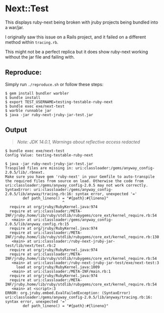 # Next::Test

This displays ruby-next being broken with jruby projects being bundled into a war/jar.

I originally saw this issue on a Rails project, and it failed on a different method within `tracing.rb`.

This might not be a perfect replica but it does show ruby-next working without the jar file and failing with.

## Reproduce:

Simply run `./reproduce.sh` or follow these steps:

```shell
$ gem install bundler warbler
$ bundle install
$ export TEST_USERNAME=testing-testable-ruby-next
$ bundle exec exe/next-test
$ warble runnable jar
$ java -jar ruby-next-jruby-jar-test.jar
```

## Output

> _Note: JDK 14.0.1, Warnings about reflective access redacted_

```
$ bundle exec exe/next-test
Config Value: testing-testable-ruby-next

$ java -jar ruby-next-jruby-jar-test.jar
Traspiled files are missing in: uri:classloader:/gems/anyway_config-2.0.5/lib/.rbnext.
Make sure you have gem 'ruby-next' in your Gemfile to auto-transpile the required files from source on load. Otherwise the code from uri:classloader:/gems/anyway_config-2.0.5 may not work correctly.
SyntaxError: uri:classloader:/gems/anyway_config-2.0.5/lib/anyway/tracing.rb:16: syntax error, unexpected '='
        def path_lineno() = "#{path}:#{lineno}"
                          ^
  require at org/jruby/RubyKernel.java:974
  require at uri:classloader:/META-INF/jruby.home/lib/ruby/stdlib/rubygems/core_ext/kernel_require.rb:54
   <main> at uri:classloader:/gems/anyway_config-2.0.5/lib/anyway_config.rb:15
  require at org/jruby/RubyKernel.java:974
  require at uri:classloader:/META-INF/jruby.home/lib/ruby/stdlib/rubygems/core_ext/kernel_require.rb:130
   <main> at uri:classloader:/ruby-next-jruby-jar-test/lib/next/test.rb:2
  require at org/jruby/RubyKernel.java:974
  require at uri:classloader:/META-INF/jruby.home/lib/ruby/stdlib/rubygems/core_ext/kernel_require.rb:54
   <main> at uri:classloader:/ruby-next-jruby-jar-test/exe/next-test:3
     load at org/jruby/RubyKernel.java:1009
   <main> at uri:classloader:/META-INF/main.rb:1
  require at org/jruby/RubyKernel.java:974
  require at uri:classloader:/META-INF/jruby.home/lib/ruby/stdlib/rubygems/core_ext/kernel_require.rb:54
   <main> at <script>:3
ERROR: org.jruby.embed.EvalFailedException: (SyntaxError) uri:classloader:/gems/anyway_config-2.0.5/lib/anyway/tracing.rb:16: syntax error, unexpected '='
        def path_lineno() = "#{path}:#{lineno}"
```
